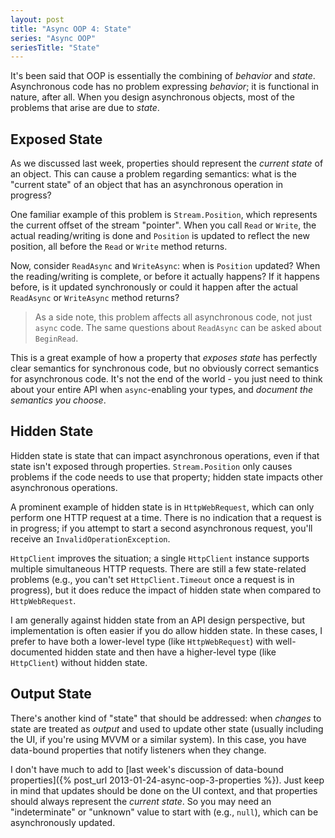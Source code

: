 ```yaml
---
layout: post
title: "Async OOP 4: State"
series: "Async OOP"
seriesTitle: "State"
---
```

It's been said that OOP is essentially the combining of _behavior_ and _state_. Asynchronous code has no problem expressing _behavior_; it is functional in nature, after all. When you design asynchronous objects, most of the problems that arise are due to _state_.

## Exposed State

As we discussed last week, properties should represent the _current state_ of an object. This can cause a problem regarding semantics: what is the "current state" of an object that has an asynchronous operation in progress?

One familiar example of this problem is `Stream.Position`, which represents the current offset of the stream "pointer". When you call `Read` or `Write`, the actual reading/writing is done and `Position` is updated to reflect the new position, all before the `Read` or `Write` method returns.

Now, consider `ReadAsync` and `WriteAsync`: when is `Position` updated? When the reading/writing is complete, or before it actually happens? If it happens before, is it updated synchronously or could it happen after the actual `ReadAsync` or `WriteAsync` method returns?

> As a side note, this problem affects all asynchronous code, not just `async` code. The same questions about `ReadAsync` can be asked about `BeginRead`.

This is a great example of how a property that _exposes state_ has perfectly clear semantics for synchronous code, but no obviously correct semantics for asynchronous code. It's not the end of the world - you just need to think about your entire API when `async`-enabling your types, and _document the semantics you choose_.

## Hidden State

Hidden state is state that can impact asynchronous operations, even if that state isn't exposed through properties. `Stream.Position` only causes problems if the code needs to use that property; hidden state impacts other asynchronous operations.

A prominent example of hidden state is in `HttpWebRequest`, which can only perform one HTTP request at a time. There is no indication that a request is in progress; if you attempt to start a second asynchronous request, you'll receive an `InvalidOperationException`.

`HttpClient` improves the situation; a single `HttpClient` instance supports multiple simultaneous HTTP requests. There are still a few state-related problems (e.g., you can't set `HttpClient.Timeout` once a request is in progress), but it does reduce the impact of hidden state when compared to `HttpWebRequest`.

I am generally against hidden state from an API design perspective, but implementation is often easier if you do allow hidden state. In these cases, I prefer to have both a lower-level type (like `HttpWebRequest`) with well-documented hidden state and then have a higher-level type (like `HttpClient`) without hidden state.

## Output State

There's another kind of "state" that should be addressed: when _changes_ to state are treated as _output_ and used to update other state (usually including the UI, if you're using MVVM or a similar system). In this case, you have data-bound properties that notify listeners when they change.

I don't have much to add to [last week's discussion of data-bound properties]({% post_url 2013-01-24-async-oop-3-properties %}). Just keep in mind that updates should be done on the UI context, and that properties should always represent the _current state_. So you may need an "indeterminate" or "unknown" value to start with (e.g., `null`), which can be asynchronously updated.

